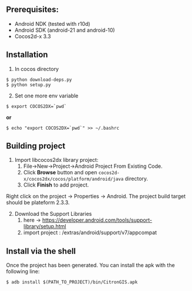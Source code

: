 ## Prerequisites:

* Android NDK (tested with r10d)
* Android SDK (android-21 and android-10)
* Cocos2d-x 3.3

## Installation

   1. In cocos directory
``` shell
$ python download-deps.py
$ python setup.py
```
   2. Set one more env variable
``` shell
$ export COCOS2DX=`pwd`
```
**or**
``` shell
$ echo "export COCOS2DX=`pwd`" >> ~/.bashrc
```

## Building project
		
1. Import libcocos2dx library project:
	1. File->New->Project->Android Project From Existing Code.
	2. Click **Browse** button and open `cocos2d-x/cocos2dx/cocos/platform/android/java` directory.
	3. Click **Finish** to add project.

Right click on the project -> Properties -> Android.
The project build target should be plateform 2.3.3.

2. Download the Support Libraries
	1. here -> https://developer.android.com/tools/support-library/setup.html
	2. import project : <sdk>/extras/android/support/v7/appcompat

## Install via the shell

Once the project has been generated.
You can install the apk with the following line:
``` shell
$ adb install $(PATH_TO_PROJECT)/bin/CitronGIS.apk
```